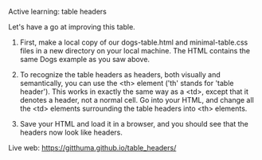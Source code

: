 Active learning: table headers

Let's have a go at improving this table.

1. First, make a local copy of our dogs-table.html and minimal-table.css files in a new directory on your local machine. The HTML contains the same Dogs example as you saw above.

2. To recognize the table headers as headers, both visually and semantically, you can use the &lt;th&gt; element ('th' stands for 'table header'). This works in exactly the same way as a &lt;td&gt;, except that it denotes a header, not a normal cell. Go into your HTML, and change all the &lt;td&gt; elements surrounding the table headers into &lt;th&gt; elements.

3. Save your HTML and load it in a browser, and you should see that the headers now look like headers.

Live web: https://gitthuma.github.io/table_headers/
